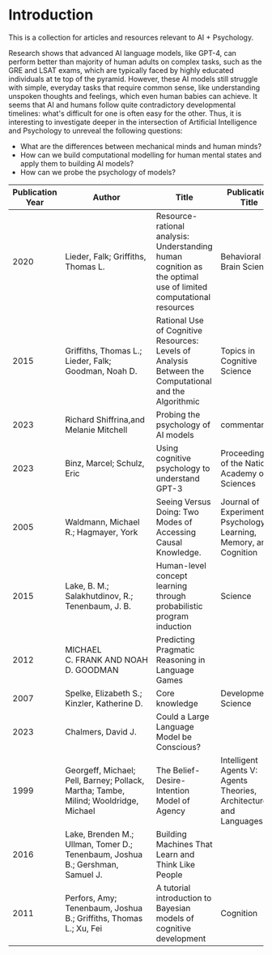 # Introduction

This is a collection for articles and resources relevant to AI + Psychology. 

Research shows that advanced AI language models, like GPT-4, can perform better than majority of human adults on complex tasks, such as the GRE and LSAT exams, which are typically faced by highly educated individuals at te top of the pyramid. However, these AI models still struggle with simple, everyday tasks that require common sense, like understanding unspoken thoughts and feelings, which even human babies can achieve. It seems that AI and humans follow quite contradictory developmental timelines: what's difficult for one is often easy for the other. Thus, it is interesting to investigate deeper in the intersection of Artificial Intelligence and Psychology to unreveal the following questions:


- What are the differences between mechanical minds and human minds? 
- How can we build computational modelling for human mental states and apply them to building AI models?
- How can we probe the psychology of models?

|Publication Year|Author                                                                              |Title                                                                                                          |Publication Title                                                  |Url                                                                                     |
|----------------|------------------------------------------------------------------------------------|---------------------------------------------------------------------------------------------------------------|-------------------------------------------------------------------|----------------------------------------------------------------------------------------|
|2020            |Lieder, Falk; Griffiths, Thomas L.                                                  |Resource-rational analysis: Understanding human cognition as the optimal use of limited computational resources|Behavioral and Brain Sciences                                      |https://www.cambridge.org/core/product/identifier/S0140525X1900061X/type/journal_article|
|2015            |Griffiths, Thomas L.; Lieder, Falk; Goodman, Noah D.                                |Rational Use of Cognitive Resources: Levels of Analysis Between the Computational and the Algorithmic          |Topics in Cognitive Science                                        |https://onlinelibrary.wiley.com/doi/abs/10.1111/tops.12142                              |
|2023            |Richard Shiffrina,and Melanie Mitchell                                              |Probing the psychology of AI models                                                                            |commentary                                                         |https://www.pnas.org/doi/10.1073/pnas.2300963120                                        |
|2023            |Binz, Marcel; Schulz, Eric                                                          |Using cognitive psychology to understand GPT-3                                                                 |Proceedings of the National Academy of Sciences                    |https://www.pnas.org/doi/10.1073/pnas.2218523120                                        |
|2005            |Waldmann, Michael R.; Hagmayer, York                                                |Seeing Versus Doing: Two Modes of Accessing Causal Knowledge.                                                  |Journal of Experimental Psychology: Learning, Memory, and Cognition|http://doi.apa.org/getdoi.cfm?doi=10.1037/0278-7393.31.2.216                            |
|2015            |Lake, B. M.; Salakhutdinov, R.; Tenenbaum, J. B.                                    |Human-level concept learning through probabilistic program induction                                           |Science                                                            |https://www.sciencemag.org/lookup/doi/10.1126/science.aab3050                           |
|2012            |MICHAEL C. FRANK AND NOAH D. GOODMAN                                                |Predicting Pragmatic Reasoning in Language Games                                                               |                                                                   |https://www.science.org/doi/10.1126/science.1218633                                     |
|2007            |Spelke, Elizabeth S.; Kinzler, Katherine D.                                         |Core knowledge                                                                                                 |Developmental Science                                              |https://onlinelibrary.wiley.com/doi/10.1111/j.1467-7687.2007.00569.x                    |
|2023            |Chalmers, David J.                                                                  |Could a Large Language Model be Conscious?                                                                     |                                                                   |http://arxiv.org/abs/2303.07103                                                         |
|1999            |Georgeff, Michael; Pell, Barney; Pollack, Martha; Tambe, Milind; Wooldridge, Michael|The Belief-Desire-Intention Model of Agency                                                                    |Intelligent Agents V: Agents Theories, Architectures, and Languages|http://link.springer.com/10.1007/3-540-49057-4_1                                        |
|2016            |Lake, Brenden M.; Ullman, Tomer D.; Tenenbaum, Joshua B.; Gershman, Samuel J.       |Building Machines That Learn and Think Like People                                                             |                                                                   |http://arxiv.org/abs/1604.00289                                                         |
|2011            |Perfors, Amy; Tenenbaum, Joshua B.; Griffiths, Thomas L.; Xu, Fei                   |A tutorial introduction to Bayesian models of cognitive development                                            |Cognition                                                          |https://www.sciencedirect.com/science/article/pii/S001002771000291X                     |
